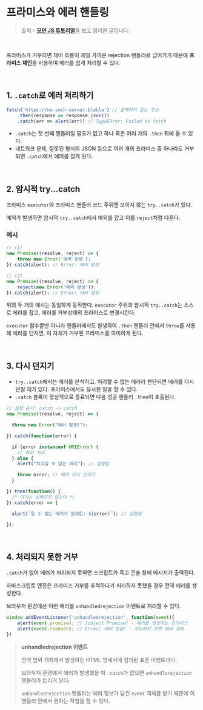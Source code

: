 # 프라미스와 에러 핸들링



> 출처 - [**모던 JS 튜토리얼**](https://ko.javascript.info/)을 보고 정리한 글입니다.



<br>



프라미스가 거부되면 제어 흐름이 제일 가까운 rejection 핸들러로 넘어가기 때문에 **프라미스 체인**을 사용하여 에러를 쉽게 처리할 수 있다.

<br>

## 1. `.catch`로 에러 처리하기

```javascript
fetch('https://no-such-server.blabla') // 존재하지 않는 주소
	.then(response => response.json())
	.catch(err => alert(err)) // TypeERror: Failed to fetch
```

- `.catch`는 첫 번째 핸들러일 필요가 없고 하나 혹은 여러 개의 `.then` 뒤에 올 수 있다.
- 네트워크 문제, 잘못된 형식의 JSON 등으로 여러 개의 프라미스 중 하나라도 거부되면 `.catch`에서 에러를 잡게 된다.

<br>

## 2. 암시적 try...catch

프라미스 `executor`와 프라미스 핸들러 코드 주위엔 보이지 않는 `try..catch`가 있다.

예외가 발생하면 암시적 `try..catch`에서 예외를 잡고 이를 `reject`처럼 다룬다.

### 예시

```javascript
// (1)
new Promise((resolve, reject) => {
    throw new Error('에러 발생');
}).catch(alert); // Error: 에러 발생

// (2)
new Promise((resolve, reject) => {
    reject(new Error('에러 발생'));
}).catch(alert); // Error: 에러 발생
```

위의 두 개의 예시는 동일하게 동작한다. `executor` 주위의 암시적 `try..catch`는 스스로 에러를 잡고, 에러를 거부상태의 프라미스로 변경시킨다.

`executor` 함수뿐만 아니라 핸들러에서도 발생하여 `.then` 핸들러 안에서 `throw`를 사용해 에러를 던지면, 이 자체가 거부된 프라미스를 의미하게 된다.

<br>

## 3. 다시 던지기

- `try..catch`에서는 에러를 분석하고, 처리할 수 없는 에러라 판단되면 에러를 다시 던질 때가 있다. 프라미스에서도 유사한 일을 할 수 있다.
- `.catch` 블록이 정상적으로 종료되면 다음 성공 핸들러 `.then`이 호출된다.

```javascript
// 실행 순서: catch -> catch
new Promise((resolve, reject) => {

  throw new Error("에러 발생!");

}).catch(function(error) {

  if (error instanceof URIError) {
    // 에러 처리
  } else {
    alert("처리할 수 없는 에러"); // 실행됨

    throw error; // 에러 다시 던지기
  }

}).then(function() {
  /* 여기는 실행되지 않는다 */
}).catch(error => {

  alert(`알 수 없는 에러가 발생함: ${error}`); // 실행됨

});
```

<br>

## 4. 처리되지 못한 거부

`.catch`가 없어 에러가 처리되지 못하면 스크립트가 죽고 콘솔 창에 메시지가 출력된다.

자바스크립트 엔진은 프라미스 거부를 추적하다가 처리하지 못했을 경우 전역 에러를 생성한다.

브라우저 환경에선 이런 에러를 `unhandledrejection` 이벤트로 처리할 수 있다.

```javascript
window.addEventListener('unhandledrejection', function(event){
    alert(event.promise); // [object Promise] - 에러를 생성하는 프라미스
    alert(event.reanson); // Error: 에러 발생! - 처리하지 못한 에러 객체
})
```

> **unhandledrejection 이벤트**
>
> 전역 범위 개체에서 발생하는 HTML 명세서에 정의된 표준 이벤트이다.
>
> 브라우저 환경에서 에러가 발생했을 때 `.catch`가 없으면 `unhandlerejection` 핸들러가 트리거 된다. 
>
> `unhandledrejection` 핸들러는 에러 정보가 담긴 `event` 객체를 받기 때문에 이 핸들러 안에서 원하는 작업을 할 수 있다.

